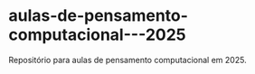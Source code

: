 # aulas-de-pensamento-computacional---2025
Repositório para aulas de pensamento computacional em 2025.
